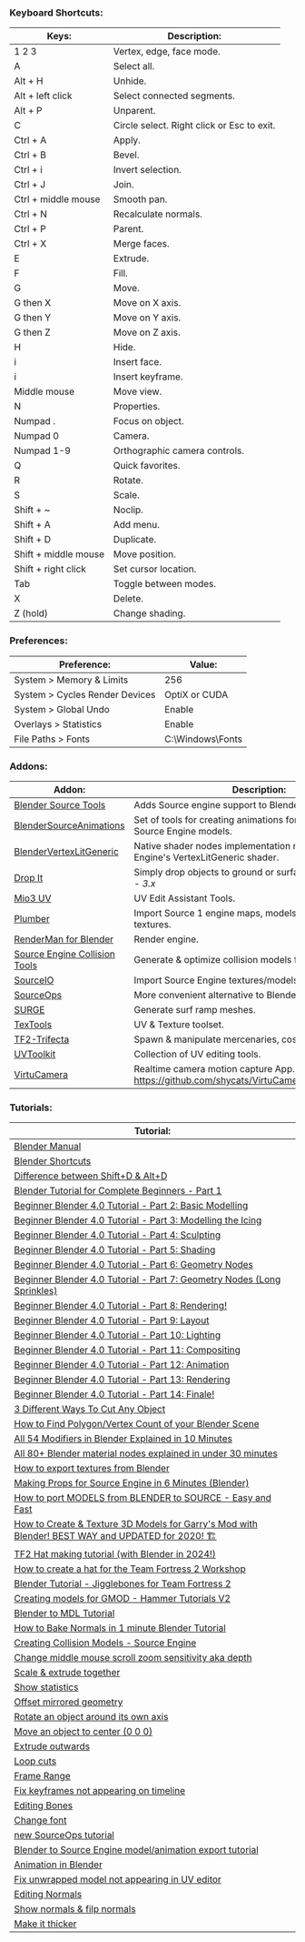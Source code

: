 
### Keyboard Shortcuts:
| Keys:                | Description:                               |
| -------------------- | ------------------------------------------ |
| 1 2 3                | Vertex, edge, face mode.                   |
| A                    | Select all.                                |
| Alt + H              | Unhide.                                    |
| Alt + left click     | Select connected segments.                 |
| Alt + P              | Unparent.                                  |
| C                    | Circle select. Right click or Esc to exit. |
| Ctrl + A             | Apply.                                     |
| Ctrl + B             | Bevel.                                     |
| Ctrl + i             | Invert selection.                          |
| Ctrl + J             | Join.                                      |
| Ctrl + middle mouse  | Smooth pan.                                |
| Ctrl + N             | Recalculate normals.                       |
| Ctrl + P             | Parent.                                    |
| Ctrl + X             | Merge faces.                               |
| E                    | Extrude.                                   |
| F                    | Fill.                                      |
| G                    | Move.                                      |
| G then X             | Move on X axis.                            |
| G then Y             | Move on Y axis.                            |
| G then Z             | Move on Z axis.                            |
| H                    | Hide.                                      |
| i                    | Insert face.                               |
| i                    | Insert keyframe.                           |
| Middle mouse         | Move view.                                 |
| N                    | Properties.                                |
| Numpad .             | Focus on object.                           |
| Numpad 0             | Camera.                                    |
| Numpad 1-9           | Orthographic camera controls.              |
| Q                    | Quick favorites.                           |
| R                    | Rotate.                                    |
| S                    | Scale.                                     |
| Shift + ~            | Noclip.                                    |
| Shift + A            | Add menu.                                  |
| Shift + D            | Duplicate.                                 |
| Shift + middle mouse | Move position.                             |
| Shift + right click  | Set cursor location.                       |
| Tab                  | Toggle between modes.                      |
| X                    | Delete.                                    |
| Z (hold)             | Change shading.                            |
### Preferences:
| Preference:                    | Value:           |
| ------------------------------ | ---------------- |
| System > Memory & Limits       | 256              |
| System > Cycles Render Devices | OptiX or CUDA    |
| System > Global Undo           | Enable           |
| Overlays > Statistics          | Enable           |
| File Paths > Fonts             | C:\Windows\Fonts |
### Addons:
| Addon:                                                                                       | Description:                                                                                   |
| -------------------------------------------------------------------------------------------- | ---------------------------------------------------------------------------------------------- |
| [Blender Source Tools](http://steamreview.org/BlenderSourceTools/)                           | Adds Source engine support to Blender.                                                         |
| [BlenderSourceAnimations](https://github.com/Ultikynnys/BlenderSourceAnimations)             | Set of tools for creating animations for pre-existing Source Engine models.                    |
| [BlenderVertexLitGeneric](https://github.com/syborg64/BlenderVertexLitGeneric)               | Native shader nodes implementation mimicking Source Engine's VertexLitGeneric shader.          |
| [Drop It](https://andreasaust.gumroad.com/l/drop_it)                                         | Simply drop objects to ground or surface. _For Blender 2.8 - 3.x_                              |
| [Mio3 UV](https://extensions.blender.org/add-ons/mio3-uv/)                                   | UV Edit Assistant Tools.                                                                       |
| [Plumber](https://github.com/lasa01/Plumber)                                                 | Import Source 1 engine maps, models, materials & textures.                                     |
| [RenderMan for Blender](https://github.com/prman-pixar/RenderManForBlender)                  | Render engine.                                                                                 |
| [Source Engine Collision Tools](https://github.com/theanine3D/source_engine_collision_tools) | Generate & optimize collision models for Source Engine.                                        |
| [SourceIO](https://github.com/REDxEYE/SourceIO)                                              | Import Source Engine textures/models/maps.                                                     |
| [SourceOps](https://github.com/bonjorno7/SourceOps)                                          | More convenient alternative to Blender Source Tools.                                           |
| [SURGE](https://github.com/Kompile/SURGE)                                                    | Generate surf ramp meshes.                                                                     |
| [TexTools](https://github.com/franMarz/TexTools-Blender)                                     | UV & Texture toolset.                                                                          |
| [TF2-Trifecta](https://github.com/hisprofile/TF2-Trifecta)                                   | Spawn & manipulate mercenaries, cosmetics, & weapons.                                          |
| [UVToolkit](https://extensions.blender.org/add-ons/uv-toolkit/)                              | Collection of UV editing tools.                                                                |
| [VirtuCamera](https://virtucamera.com/installation-in-blender/)                              | Realtime camera motion capture App.<br>https://github.com/shycats/VirtuCameraBlender/issues/28 |
### Tutorials:
| Tutorial:                                                                                                                                                            |
| -------------------------------------------------------------------------------------------------------------------------------------------------------------------- |
| [Blender Manual](https://docs.blender.org/manual/en/latest/index.html)                                                                                               |
| [Blender Shortcuts](https://docs.google.com/document/d/1zPBgZAdftWa6WVa7UIFUqW_7EcqOYE0X743RqFuJL3o/edit?tab=t.0#heading=h.ftqi9ub1gec3)                             |
| [Difference between Shift+D & Alt+D](https://blenderartists.org/t/difference-between-shift-d-and-alt-d/603153)                                                       |
| [Blender Tutorial for Complete Beginners - Part 1](https://youtu.be/B0J27sf9N1Y)                                                                                     |
| [Beginner Blender 4.0 Tutorial - Part 2: Basic Modelling](https://youtu.be/tBpnKTAc5Eo?list=PLjEaoINr3zgEPv5y--4MKpciLaoQYZB1Z)                                      |
| [Beginner Blender 4.0 Tutorial - Part 3: Modelling the Icing](https://youtu.be/AqJx5TJyhes?list=PLjEaoINr3zgEPv5y--4MKpciLaoQYZB1Z)                                  |
| [Beginner Blender 4.0 Tutorial - Part 4: Sculpting](https://youtu.be/--GVNZnSROc?list=PLjEaoINr3zgEPv5y--4MKpciLaoQYZB1Z)                                            |
| [Beginner Blender 4.0 Tutorial - Part 5: Shading](https://youtu.be/fsLO1F5x7yM?list=PLjEaoINr3zgEPv5y--4MKpciLaoQYZB1Z)                                              |
| [Beginner Blender 4.0 Tutorial - Part 6: Geometry Nodes](https://youtu.be/TLrA6eJOfqk?list=PLjEaoINr3zgEPv5y--4MKpciLaoQYZB1Z)                                       |
| [Beginner Blender 4.0 Tutorial - Part 7: Geometry Nodes (Long Sprinkles)](https://youtu.be/EWTOy5-e4Ns?list=PLjEaoINr3zgEPv5y--4MKpciLaoQYZB1Z)                      |
| [Beginner Blender 4.0 Tutorial - Part 8: Rendering!](https://youtu.be/D2rZljDYGdM?list=PLjEaoINr3zgEPv5y--4MKpciLaoQYZB1Z)                                           |
| [Beginner Blender 4.0 Tutorial - Part 9: Layout](https://youtu.be/iv9p3x85Ty0?list=PLjEaoINr3zgEPv5y--4MKpciLaoQYZB1Z)                                               |
| [Beginner Blender 4.0 Tutorial - Part 10: Lighting](https://youtu.be/KO29y5eW61g?list=PLjEaoINr3zgEPv5y--4MKpciLaoQYZB1Z)                                            |
| [Beginner Blender 4.0 Tutorial - Part 11: Compositing](https://youtu.be/nxrEV-OUTEg?list=PLjEaoINr3zgEPv5y--4MKpciLaoQYZB1Z)                                         |
| [Beginner Blender 4.0 Tutorial - Part 12: Animation](https://youtu.be/4-tCn4-GfM4?list=PLjEaoINr3zgEPv5y--4MKpciLaoQYZB1Z)                                           |
| [Beginner Blender 4.0 Tutorial - Part 13: Rendering](https://youtu.be/fSfFkh2sI4k?list=PLjEaoINr3zgEPv5y--4MKpciLaoQYZB1Z)                                           |
| [Beginner Blender 4.0 Tutorial - Part 14: Finale!](https://youtu.be/xkt4HEEgoSE?list=PLjEaoINr3zgEPv5y--4MKpciLaoQYZB1Z)                                             |
| [3 Different Ways To Cut Any Object](https://youtu.be/62rDhWB6O-0)                                                                                                   |
| [How to Find Polygon/Vertex Count of your Blender Scene](https://youtu.be/QjsRTGw9yms)                                                                               |
| [All 54 Modifiers in Blender Explained in 10 Minutes](https://youtu.be/idcFMhoSdIc?si=AK-NA2rrCTetAGTQ)                                                              |
| [All 80+ Blender material nodes explained in under 30 minutes](https://youtu.be/cQ0qtcSymDI)                                                                         |
| [How to export textures from Blender](https://youtu.be/YYUt7BRooL4)                                                                                                  |
| [Making Props for Source Engine in 6 Minutes (Blender)](https://youtu.be/0nRQxy4wek4)                                                                                |
| [How to port MODELS from BLENDER to SOURCE - Easy and Fast](https://youtu.be/96LJSzr7uc0)                                                                            |
| [How to Create & Texture 3D Models for Garry's Mod with Blender! BEST WAY and UPDATED for 2020! 🏗️](https://youtu.be/6pSeggMfXOs?si=An4kZHxxwofIJDCm)               |
| [TF2 Hat making tutorial (with Blender in 2024!)](https://youtu.be/1WNrscVdznA?si=xysKgUWmCqjFqIO-)                                                                  |
| [How to create a hat for the Team Fortress 2 Workshop](https://youtu.be/3B_V0nz7ooI?si=4awMpvg2w5wCS4nq)                                                             |
| [Blender Tutorial - Jigglebones for Team Fortress 2](https://youtu.be/l8oupe8KYDU?si=1zpago2Qnf2bjt5b)                                                               |
| [Creating models for GMOD - Hammer Tutorials V2](https://youtu.be/h4zeiH4bHNA?si=UgWZCB4f5enIY4mP)                                                                   |
| [Blender to MDL Tutorial](https://youtu.be/MGirKYjgaF8?si=2lF6AbJBCdH6B332)                                                                                          |
| [How to Bake Normals in 1 minute Blender Tutorial](https://youtu.be/vzBu5mLBNBs?si=4yYBKmFPOALmGAG8)                                                                 |
| [Creating Collision Models - Source Engine](https://youtu.be/NxmCzkQBXrc)                                                                                            |
| [Change middle mouse scroll zoom sensitivity aka depth](https://blenderartists.org/t/is-there-a-way-to-change-mmb-scroll-zoom-sensitivity/1488326/3)                 |
| [Scale & extrude together](https://www.reddit.com/r/blenderhelp/comments/16sm2qs/how_do_you_inset_a_face_like_this_without/)                                         |
| [Show statistics](https://blenderartists.org/t/where-are-the-statistics-info-at-the-lower-right-in-blender-4-1/1531837)                                              |
| [Offset mirrored geometry](https://blender.stackexchange.com/questions/185079/offset-mirrored-geometry)                                                              |
| [Rotate an object around its own axis](https://blenderartists.org/t/how-do-i-rotate-an-object-around-its-own-axis-while-its-already-parented-to-an-object/1283664/2) |
| [Move an object to center (0 0 0)](https://www.reddit.com/r/blender/comments/1ahm2kk/how_can_i_move_an_object_to_the_center_origin_of/)                              |
| [Extrude outwards](https://www.reddit.com/r/blenderhelp/comments/11c65qd/how_do_you_extrude_outwardly_like_shown_in_the/)                                            |
| [Loop cuts](https://docs.blender.org/manual/en/latest/modeling/meshes/tools/loop.html)                                                                               |
| [Frame Range](https://docs.blender.org/manual/en/latest/render/output/properties/frame_range.html#)                                                                  |
| [Fix keyframes not appearing on timeline](https://www.reddit.com/r/blenderhelp/comments/njbs5w/keyframes_not_appearing_on_timeline/)                                 |
| [Editing Bones](https://docs.blender.org/manual/en/2.81/animation/armatures/bones/editing/bones.html)                                                                |
| [Change font](https://blenderartists.org/t/how-where-to-change-the-font-type-in-blender/1475286)                                                                     |
| [new SourceOps tutorial](https://www.youtube.com/watch?v=PamLBKMlpfk)                                                                                                |
| [Blender to Source Engine model/animation export tutorial](https://www.youtube.com/watch?v=EdGiNn2RLPc)                                                              |
| [Animation in Blender](https://developer.valvesoftware.com/wiki/Animation_in_Blender)                                                                                |
| [Fix unwrapped model not appearing in UV editor](https://blender.stackexchange.com/questions/7889/why-doesnt-my-unwrapped-model-appear-in-the-uv-editor)             |
| [Editing Normals](https://docs.blender.org/manual/en/latest/modeling/meshes/editing/mesh/normals.html)                                                               |
| [Show normals & filp normals](https://www.youtube.com/watch?v=qJvvDHyK14Y)                                                                                           |
| [Make it thicker](https://www.reddit.com/r/blender/comments/qvmxhp/how_do_i_make_it_thicker_im_very_new_to_blender/)                                                 |
